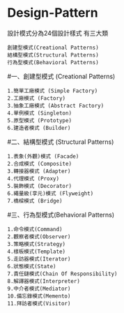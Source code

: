 # Design-Pattern
設計模式分為24個設計樣式 有三大類 
```
創建型模式(Creational Patterns)
結構型模式(Structural Patterns)
行為型模式(Behavioral Patterns)
```

#一、創建型模式 (Creational Patterns)
```
1.簡單工廠模式 (Simple Factory)
2.工廠模式 (Factory)
3.抽象工廠模式 (Abstract Factory)
4.單例模式 (Singleton)
5.原型模式 (Prototype)
6.建造者模式 (Builder)
```

#二、結構型模式 (Structural Patterns)
```
1.表象(外觀)模式 (Facade)
2.合成模式 (Composite)
3.轉接器模式 (Adapter)
4.代理模式 (Proxy)
5.裝飾模式 (Decorator)
6.繩量級(享元)模式 (Flyweight)
7.橋樑模式 (Bridge)
```

#三、行為型模式(Behavioral Patterns)
```
1.命令模式(Command)
2.觀察者模式(Observer)
3.策略模式(Strategy)
4.樣板模式(Template)
5.走訪器模式(Iterator)
6.狀態模式(State)
7.責任鏈模式(Chain Of Responsibility)
8.解譯器模式(Interpreter)
9.中介者模式(Mediator)
10.備忘錄模式(Memento)
11.拜訪者模式(Visitor)

```
